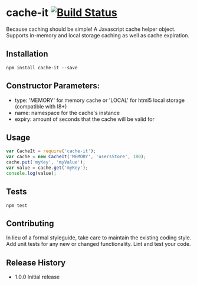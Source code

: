 # cache-it [![Build Status](https://travis-ci.org/reinaldo13/cache-it.svg?branch=master)](https://travis-ci.org/reinaldo13/cache-it)
Because caching should be simple! A Javascript cache helper object. Supports in-memory and local storage caching as well as cache expiration.

## Installation
```shell
npm install cache-it --save
```

## Constructor Parameters:
- type: 'MEMORY' for memory cache or 'LOCAL' for html5 local storage (compatible with I8+)
- name: namespace for the cache's instance
- expiry: amount of seconds that the cache will be valid for

## Usage
```javascript
var CacheIt = require('cache-it');
var cache = new CacheIt('MEMORY', 'usersStore', 180);
cache.put('myKey', 'myValue');
var value = cache.get('myKey');
console.log(value);
```

## Tests
```shell
npm test
```

## Contributing
In lieu of a formal styleguide, take care to maintain the existing coding style.
Add unit tests for any new or changed functionality. Lint and test your code.

## Release History
* 1.0.0 Initial release
